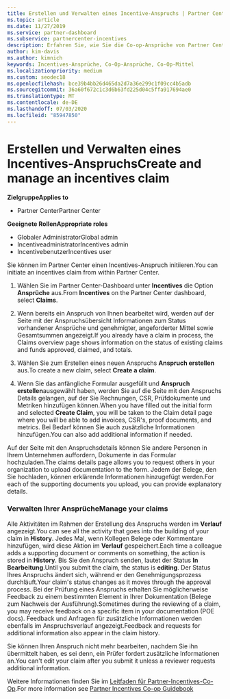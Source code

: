```yaml
---
title: Erstellen und Verwalten eines Incentive-Anspruchs | Partner Center
ms.topic: article
ms.date: 11/27/2019
ms.service: partner-dashboard
ms.subservice: partnercenter-incentives
description: Erfahren Sie, wie Sie die Co-op-Ansprüche von Partner Center initiieren. Alle Aktivitäten im Rahmen der Erstellung des Anspruchs werden im Verlauf angezeigt.
author: kim-davis
ms.author: kimnich
keywords: Incentives-Ansprüche, Co-Op-Ansprüche, Co-Op-Mittel
ms.localizationpriority: medium
ms.custom: seodec18
ms.openlocfilehash: bce39b4bb26d465da2d7a36e299c1f09cc4b5adb
ms.sourcegitcommit: 36a60f672c1c3d6b63fd225d04c5ffa917694ae0
ms.translationtype: MT
ms.contentlocale: de-DE
ms.lasthandoff: 07/03/2020
ms.locfileid: "85947850"
---
```

# <a name="create-and-manage-an-incentives-claim"></a><span data-ttu-id="5c6ca-105">Erstellen und Verwalten eines Incentives-Anspruchs</span><span class="sxs-lookup"><span data-stu-id="5c6ca-105">Create and manage an incentives claim</span></span>

<span data-ttu-id="5c6ca-106">**Zielgruppe**</span><span class="sxs-lookup"><span data-stu-id="5c6ca-106">**Applies to**</span></span>
- <span data-ttu-id="5c6ca-107">Partner Center</span><span class="sxs-lookup"><span data-stu-id="5c6ca-107">Partner Center</span></span>

<span data-ttu-id="5c6ca-108">**Geeignete Rollen**</span><span class="sxs-lookup"><span data-stu-id="5c6ca-108">**Appropriate roles**</span></span>

- <span data-ttu-id="5c6ca-109">Globaler Administrator</span><span class="sxs-lookup"><span data-stu-id="5c6ca-109">Global admin</span></span>
- <span data-ttu-id="5c6ca-110">Incentiveadministrator</span><span class="sxs-lookup"><span data-stu-id="5c6ca-110">Incentives admin</span></span>
- <span data-ttu-id="5c6ca-111">Incentivebenutzer</span><span class="sxs-lookup"><span data-stu-id="5c6ca-111">Incentives user</span></span>

<span data-ttu-id="5c6ca-112">Sie können im Partner Center einen Incentives-Anspruch initiieren.</span><span class="sxs-lookup"><span data-stu-id="5c6ca-112">You can initiate an incentives claim from within Partner Center.</span></span> 

1. <span data-ttu-id="5c6ca-113">Wählen Sie im Partner Center-Dashboard unter **Incentives** die Option **Ansprüche** aus.</span><span class="sxs-lookup"><span data-stu-id="5c6ca-113">From **Incentives** on the Partner Center dashboard, select **Claims**.</span></span>

2.  <span data-ttu-id="5c6ca-114">Wenn bereits ein Anspruch von Ihnen bearbeitet wird, werden auf der Seite mit der Anspruchsübersicht Informationen zum Status vorhandener Ansprüche und genehmigter, angeforderter Mittel sowie Gesamtsummen angezeigt.</span><span class="sxs-lookup"><span data-stu-id="5c6ca-114">If you already have a claim in process, the Claims overview page shows information on the status of existing claims and funds approved, claimed, and totals.</span></span>

3.  <span data-ttu-id="5c6ca-115">Wählen Sie zum Erstellen eines neuen Anspruchs **Anspruch erstellen** aus.</span><span class="sxs-lookup"><span data-stu-id="5c6ca-115">To create a new claim, select **Create a claim**.</span></span>

4.  <span data-ttu-id="5c6ca-116">Wenn Sie das anfängliche Formular ausgefüllt und **Anspruch erstellen**ausgewählt haben, werden Sie auf die Seite mit den Anspruchs Details gelangen, auf der Sie Rechnungen, CSR, Prüfdokumente und Metriken hinzufügen können.</span><span class="sxs-lookup"><span data-stu-id="5c6ca-116">When you have filled out the initial form and selected **Create Claim**, you will be taken to the Claim detail page where you will be able to add invoices, CSR's, proof documents, and metrics.</span></span> <span data-ttu-id="5c6ca-117">Bei Bedarf können Sie auch zusätzliche Informationen hinzufügen.</span><span class="sxs-lookup"><span data-stu-id="5c6ca-117">You can also add additional information if needed.</span></span>

<span data-ttu-id="5c6ca-118">Auf der Seite mit den Anspruchsdetails können Sie andere Personen in Ihrem Unternehmen auffordern, Dokumente in das Formular hochzuladen.</span><span class="sxs-lookup"><span data-stu-id="5c6ca-118">The claims details page allows you to request others in your organization to upload documentation to the form.</span></span> <span data-ttu-id="5c6ca-119">Jedem der Belege, den Sie hochladen, können erklärende Informationen hinzugefügt werden.</span><span class="sxs-lookup"><span data-stu-id="5c6ca-119">For each of the supporting documents you upload, you can provide explanatory details.</span></span> 

### <a name="manage-your-claims"></a><span data-ttu-id="5c6ca-120">Verwalten Ihrer Ansprüche</span><span class="sxs-lookup"><span data-stu-id="5c6ca-120">Manage your claims</span></span>

<span data-ttu-id="5c6ca-121">Alle Aktivitäten im Rahmen der Erstellung des Anspruchs werden im **Verlauf** angezeigt.</span><span class="sxs-lookup"><span data-stu-id="5c6ca-121">You can see all the activity that goes into the building of your claim in **History**.</span></span> <span data-ttu-id="5c6ca-122">Jedes Mal, wenn Kollegen Belege oder Kommentare hinzufügen, wird diese Aktion im **Verlauf** gespeichert.</span><span class="sxs-lookup"><span data-stu-id="5c6ca-122">Each time a colleague adds a supporting document or comments on something, the action is stored in **History**.</span></span> <span data-ttu-id="5c6ca-123">Bis Sie den Anspruch senden, lautet der Status **In Bearbeitung**.</span><span class="sxs-lookup"><span data-stu-id="5c6ca-123">Until you submit the claim, the status is **editing**.</span></span> <span data-ttu-id="5c6ca-124">Der Status Ihres Anspruchs ändert sich, während er den Genehmigungsprozess durchläuft.</span><span class="sxs-lookup"><span data-stu-id="5c6ca-124">Your claim's status changes as it moves through the approval process.</span></span> <span data-ttu-id="5c6ca-125">Bei der Prüfung eines Anspruchs erhalten Sie möglicherweise Feedback zu einem bestimmten Element in Ihrer Dokumentation (Belege zum Nachweis der Ausführung).</span><span class="sxs-lookup"><span data-stu-id="5c6ca-125">Sometimes during the reviewing of a claim, you may receive feedback on a specific item in your documentation (POE docs).</span></span> <span data-ttu-id="5c6ca-126">Feedback und Anfragen für zusätzliche Informationen werden ebenfalls im Anspruchsverlauf angezeigt.</span><span class="sxs-lookup"><span data-stu-id="5c6ca-126">Feedback and requests for additional information also appear in the claim history.</span></span> 

<span data-ttu-id="5c6ca-127">Sie können Ihren Anspruch nicht mehr bearbeiten, nachdem Sie ihn übermittelt haben, es sei denn, ein Prüfer fordert zusätzliche Informationen an.</span><span class="sxs-lookup"><span data-stu-id="5c6ca-127">You can't edit your claim after you submit it unless a reviewer requests additional information.</span></span>

<span data-ttu-id="5c6ca-128">Weitere Informationen finden Sie im [Leitfaden für Partner-Incentives-Co-Op](https://assets.microsoft.com/coop-guidebook.pdf).</span><span class="sxs-lookup"><span data-stu-id="5c6ca-128">For more information see [Partner Incentives Co-op Guidebook](https://assets.microsoft.com/coop-guidebook.pdf)</span></span>
